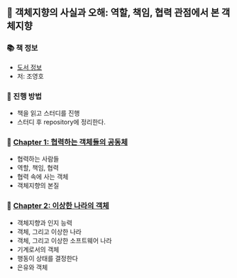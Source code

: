 ## 🚀 객체지향의 사실과 오해: 역할, 책임, 협력 관점에서 본 객체지향

### 📚 책 정보
- [도서 정보](http://www.yes24.com/Product/Goods/18249021)
- 저: 조영호

### 🎯 진행 방법
- 책을 읽고 스터디를 진행
- 스터디 후 repository에 정리한다.


### 🐣 [Chapter 1: 협력하는 객체들의 공동체](https://github.com/saseungmin/reading_books_record_repository/tree/master/%EA%B0%9D%EC%B2%B4%EC%A7%80%ED%96%A5%EC%9D%98%20%EC%82%AC%EC%8B%A4%EA%B3%BC%20%EC%98%A4%ED%95%B4/Chapter%201)
- 협력하는 사람들
- 역할, 책임, 협력
- 협력 속에 사는 객체
- 객체지향의 본질

### 🐣 [Chapter 2: 이상한 나라의 객체](https://github.com/saseungmin/reading_books_record_repository/tree/master/%EA%B0%9D%EC%B2%B4%EC%A7%80%ED%96%A5%EC%9D%98%20%EC%82%AC%EC%8B%A4%EA%B3%BC%20%EC%98%A4%ED%95%B4/Chapter%202)
- 객체지향과 인지 능력
- 객체, 그리고 이상한 나라
- 객체, 그리고 이상한 소프트웨어 나라
- 기계로서의 객체
- 행동이 상태를 결정한다
- 은유와 객체